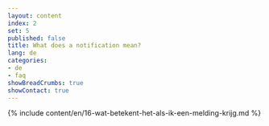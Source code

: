 ```yaml
---
layout: content
index: 2
set: 5
published: false 
title: What does a notification mean?
lang: de
categories:
- de
- faq
showBreadCrumbs: true
showContact: true
---
```

{% include content/en/16-wat-betekent-het-als-ik-een-melding-krijg.md %}
